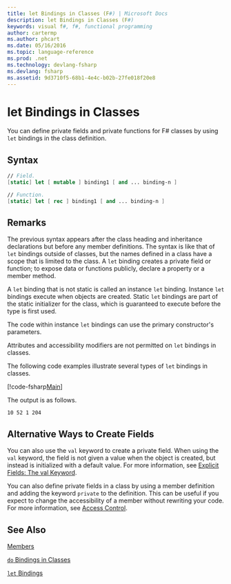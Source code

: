 ```yaml
---
title: let Bindings in Classes (F#) | Microsoft Docs
description: let Bindings in Classes (F#)
keywords: visual f#, f#, functional programming
author: cartermp
ms.author: phcart
ms.date: 05/16/2016
ms.topic: language-reference
ms.prod: .net
ms.technology: devlang-fsharp
ms.devlang: fsharp
ms.assetid: 9d3710f5-68b1-4e4c-b02b-27fe018f20e8 
---
```


# let Bindings in Classes

You can define private fields and private functions for F# classes by using `let` bindings in the class definition.


## Syntax

```fsharp
// Field.
[static] let [ mutable ] binding1 [ and ... binding-n ]

// Function.
[static] let [ rec ] binding1 [ and ... binding-n ]
```

## Remarks
The previous syntax appears after the class heading and inheritance declarations but before any member definitions. The syntax is like that of `let` bindings outside of classes, but the names defined in a class have a scope that is limited to the class. A `let` binding creates a private field or function; to expose data or functions publicly, declare a property or a member method.

A `let` binding that is not static is called an instance `let` binding. Instance `let` bindings execute when objects are created. Static `let` bindings are part of the static initializer for the class, which is guaranteed to execute before the type is first used.

The code within instance `let` bindings can use the primary constructor's parameters.

Attributes and accessibility modifiers are not permitted on `let` bindings in classes.

The following code examples illustrate several types of `let` bindings in classes.

[!code-fsharp[Main](../../../../samples/snippets/fsharp/lang-ref-1/snippet3001.fs)]

The output is as follows.

```
10 52 1 204
```

## Alternative Ways to Create Fields
You can also use the `val` keyword to create a private field. When using the `val` keyword, the field is not given a value when the object is created, but instead is initialized with a default value. For more information, see [Explicit Fields: The val Keyword](explicit-fields-the-val-keyword.md).

You can also define private fields in a class by using a member definition and adding the keyword `private` to the definition. This can be useful if you expect to change the accessibility of a member without rewriting your code. For more information, see [Access Control](../access-control.md).

## See Also
[Members](index.md)

[`do` Bindings in Classes](do-bindings-in-classes.md)

[`let` Bindings](../functions/let-bindings.md)
